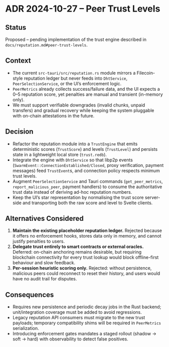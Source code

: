 # ADR 2024-10-27 – Peer Trust Levels

## Status
Proposed – pending implementation of the trust engine described in `docs/reputation.md#peer-trust-levels`.

## Context
- The current `src-tauri/src/reputation.rs` module mirrors a Filecoin-style reputation ledger but never feeds into `DhtService`, `PeerSelectionService`, or the UI’s enforcement logic.
- `PeerMetrics` already collects success/failure data, and the UI expects a 0–5 reputation score, yet penalties are manual and transient (in-memory only).
- We must support verifiable downgrades (invalid chunks, unpaid transfers) and gradual recovery while keeping the system pluggable with on-chain attestations in the future.

## Decision
- Refactor the reputation module into a `TrustEngine` that emits deterministic scores (`TrustScore`) and levels (`TrustLevel`) and persists state in a lightweight local store (`trust.redb`).
- Integrate the engine with `DhtService` so that libp2p events (`SwarmEvent::ConnectionEstablished/Closed`, proxy verification, payment messages) feed `TrustEvent`s, and connection policy respects minimum trust levels.
- Augment `PeerSelectionService` and Tauri commands (`get_peer_metrics`, `report_malicious_peer`, payment handlers) to consume the authoritative trust data instead of deriving ad-hoc reputation numbers.
- Keep the UI’s star representation by normalising the trust score server-side and transporting both the raw score and level to Svelte clients.

## Alternatives Considered
1. **Maintain the existing placeholder reputation ledger.** Rejected because it offers no enforcement hooks, stores data only in memory, and cannot justify penalties to users.
2. **Delegate trust entirely to smart contracts or external oracles.** Deferred: on-chain anchoring remains desirable, but requiring blockchain connectivity for every trust lookup would block offline-first behaviour and slow feedback.
3. **Per-session heuristic scoring only.** Rejected: without persistence, malicious peers could reconnect to reset their history, and users would have no audit trail for disputes.

## Consequences
- Requires new persistence and periodic decay jobs in the Rust backend; unit/integration coverage must be added to avoid regressions.
- Legacy reputation API consumers must migrate to the new trust payloads; temporary compatibility shims will be required in `PeerMetrics` serialization.
- Introducing enforcement gates mandates a staged rollout (shadow → soft → hard) with observability to detect false positives.
